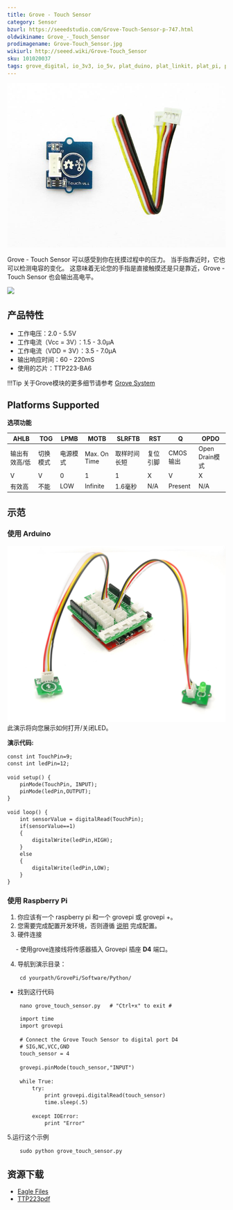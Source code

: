 ```yaml
---
title: Grove - Touch Sensor
category: Sensor
bzurl: https://seeedstudio.com/Grove-Touch-Sensor-p-747.html
oldwikiname: Grove_-_Touch_Sensor
prodimagename: Grove-Touch_Sensor.jpg
wikiurl: http://seeed.wiki/Grove-Touch_Sensor
sku: 101020037
tags: grove_digital, io_3v3, io_5v, plat_duino, plat_linkit, plat_pi, plat_bbg
---
```


![](https://raw.githubusercontent.com/SeeedDocument/Grove-Touch_Sensor/master/img/Grove-Touch_Sensor.jpg)

Grove - Touch Sensor 可以感受到你在抚摸过程中的压力。 当手指靠近时，它也可以检测电容的变化。 这意味着无论您的手指是直接触摸还是只是靠近，Grove - Touch Sensor 也会输出高电平。

[![](https://github.com/SeeedDocument/wiki_chinese/raw/master/docs/images/click_to_buy.PNG)](https://item.taobao.com/item.htm?spm=a1z10.3-c.w4002-11172317909.9.49560958exDLpw&id=45486442714)

产品特性
--------------


- 工作电压：2.0 - 5.5V
- 工作电流（Vcc = 3V）：1.5 - 3.0μA
- 工作电流（VDD = 3V）：3.5 - 7.0μA
- 输出响应时间：60 - 220mS
- 使用的芯片：TTP223-BA6

!!!Tip
    关于Grove模块的更多细节请参考 [Grove System](http://seeed.wiki/Grove_System/)

Platforms Supported
-------------------

**选项功能**

| AHLB                     | TOG         | LPMB       | MOTB         | SLRFTB          | RST       | Q           | OPDO            |
|--------------------------|-------------|------------|--------------|-----------------|-----------|-------------|-----------------|
| 输出有效高/低 |切换模式 | 电源模式 | Max. On Time | 取样时间长短 |复位引脚 | CMOS输出| Open Drain模式|
| V                        | V           | 0          | 1            | 1               | X         | V           | X               |
|有效高              | 不能    | LOW        | Infinite     | 1.6毫秒       | N/A       | Present     | N/A             |

示范
-------------

### 使用 Arduino

![](https://raw.githubusercontent.com/SeeedDocument/Grove-Touch_Sensor/master/img/Touch_LED.jpg)
此演示将向您展示如何打开/关闭LED。

**演示代码:**

```
const int TouchPin=9;
const int ledPin=12;

void setup() {
    pinMode(TouchPin, INPUT);
    pinMode(ledPin,OUTPUT);
}

void loop() {
    int sensorValue = digitalRead(TouchPin);
    if(sensorValue==1)
    {
        digitalWrite(ledPin,HIGH);
    }
    else
    {
        digitalWrite(ledPin,LOW);
    }
}
```

### 使用 Raspberry Pi


1. 你应该有一个 raspberry pi 和一个 grovepi 或 grovepi +。
2. 您需要完成配置开发环境，否则遵循 [说明](http://wiki.seeed.cc/GrovePi_Plus/) 完成配置。
3. 硬件连接

     - 使用grove连接线将传感器插入 Grovepi 插座 **D4** 端口。

4. 导航到演示目录：

```
    cd yourpath/GrovePi/Software/Python/
```

   - 找到这行代码


```
    nano grove_touch_sensor.py   # "Ctrl+x" to exit #
```
```
    import time
    import grovepi

    # Connect the Grove Touch Sensor to digital port D4
    # SIG,NC,VCC,GND
    touch_sensor = 4

    grovepi.pinMode(touch_sensor,"INPUT")

    while True:
        try:
            print grovepi.digitalRead(touch_sensor)
            time.sleep(.5)

        except IOError:
            print "Error"

```

5.运行这个示例

        sudo python grove_touch_sensor.py


资源下载
---------

-   [Eagle Files](https://raw.githubusercontent.com/SeeedDocument/Grove-Touch_Sensor/master/res/Touch_sensor_Eagle_File.zip)
-   [TTP223pdf](https://raw.githubusercontent.com/SeeedDocument/Grove-Touch_Sensor/master/res/TTP223.pdf)

<!-- This Markdown file was created from http://www.seeedstudio.com/wiki/Grove_-_Touch_Sensor -->
